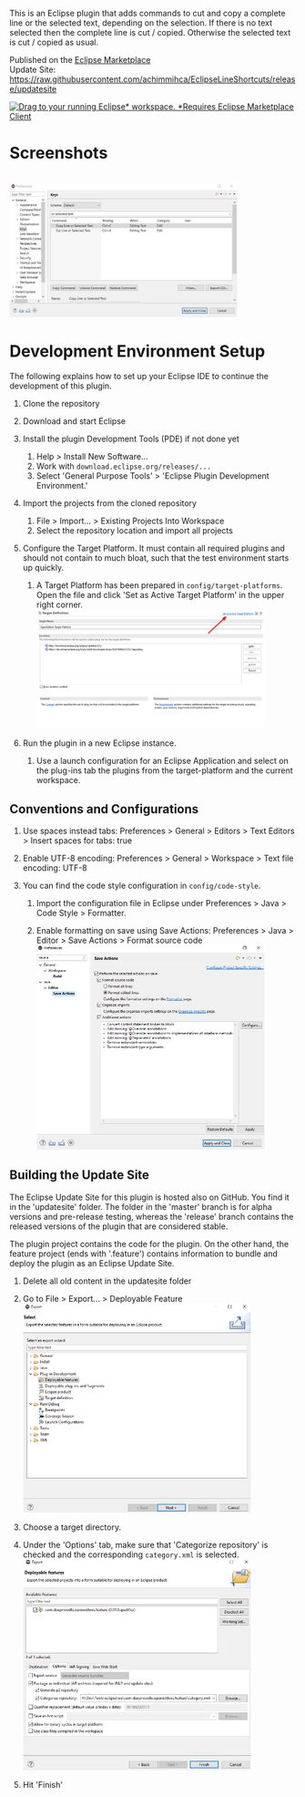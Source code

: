 This is an Eclipse plugin that adds commands to cut and copy a complete line or the selected text, depending on the selection.
If there is no text selected then the complete line is cut / copied. Otherwise the selected text is cut / copied as usual.

Published on the [Eclipse Marketplace](https://marketplace.eclipse.org/content/lineshortcuts)<br>
Update Site: https://raw.githubusercontent.com/achimmihca/EclipseLineShortcuts/release/updatesite

[![Drag to your running Eclipse* workspace. *Requires Eclipse Marketplace Client](https://marketplace.eclipse.org/sites/all/themes/solstice/public/images/marketplace/btn-install.png)](http://marketplace.eclipse.org/marketplace-client-intro?mpc_install=4856006 "Drag to your running Eclipse* workspace. *Requires Eclipse Marketplace Client")

# Screenshots

<br /><img src="web-assets/screenshots/lineshortcuts-key-preferences.png" width="400">

# Development Environment Setup
The following explains how to set up your Eclipse IDE to continue the development of this plugin.

1) Clone the repository
1) Download and start Eclipse
1) Install the plugin Development Tools (PDE) if not done yet
    1) Help > Install New Software...
    1) Work with `download.eclipse.org/releases/...`
    1) Select 'General Purpose Tools' > 'Eclipse Plugin Development Environment.'
1) Import the projects from the cloned repository
    1) File > Import... > Existing Projects Into Workspace
    1) Select the repository location and import all projects

1) Configure the Target Platform. It must contain all required plugins and should not contain to much bloat, such that the test environment starts up quickly.
    1) A Target Platform has been prepared in `config/target-platforms`. Open the file and click 'Set as Active Target Platform' in the upper right corner.
    <br /><img src="web-assets/docs/set-as-target-platform.png" width="400">

1) Run the plugin in a new Eclipse instance.
    1) Use a launch configuration for an Eclipse Application and select on the plug-ins tab the plugins from the target-platform and the current workspace.


## Conventions and Configurations

1) Use spaces instead tabs: Preferences > General > Editors > Text Editors > Insert spaces for tabs: true

1) Enable UTF-8 encoding: Preferences > General > Workspace > Text file encoding: UTF-8

1) You can find the code style configuration in `config/code-style`.
    1) Import the configuration file in Eclipse under Preferences > Java > Code Style > Formatter.

    1) Enable formatting on save using Save Actions: Preferences > Java > Editor > Save Actions > Format source code
    <br /><img src="web-assets/docs/save-actions.png" width="400">


## Building the Update Site

The Eclipse Update Site for this plugin is hosted also on GitHub. You find it in the 'updatesite' folder. The folder in the 'master' branch is for alpha versions and pre-release testing, whereas the 'release' branch contains the released versions of the plugin that are considered stable.

The plugin project contains the code for the plugin. On the other hand, the feature project (ends with '.feature') contains information to bundle and deploy the plugin as an Eclipse Update Site.

1) Delete all old content in the updatesite folder

1) Go to File > Export... > Deployable Feature
<br /><img src="web-assets/docs/export-deployable-feature1.png" width="400">

1) Choose a target directory.

1) Under the 'Options' tab, make sure that 'Categorize repository' is checked and the corresponding `category.xml` is selected.
<br /><img src="web-assets/docs/export-deployable-feature2.png" width="400">

1) Hit 'Finish'